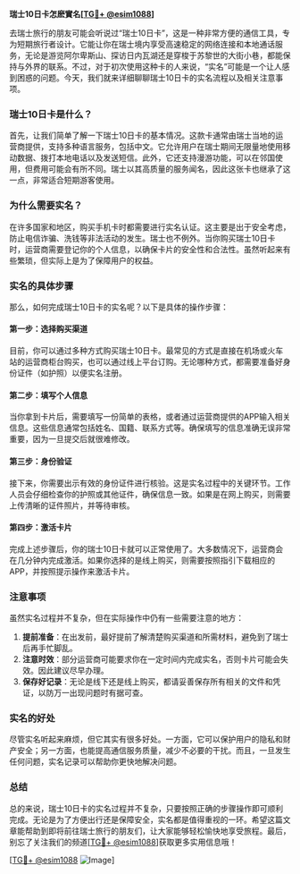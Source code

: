 **瑞士10日卡怎麽實名[[TG💪+ @esim1088](https://t.me/s/esim1088)]**

去瑞士旅行的朋友可能会听说过“瑞士10日卡”，这是一种非常方便的通信工具，专为短期旅行者设计。它能让你在瑞士境内享受高速稳定的网络连接和本地通话服务，无论是游览阿尔卑斯山、探访日内瓦湖还是穿梭于苏黎世的大街小巷，都能保持与外界的联系。不过，对于初次使用这种卡的人来说，“实名”可能是一个让人感到困惑的问题。今天，我们就来详细聊聊瑞士10日卡的实名流程以及相关注意事项。

### 瑞士10日卡是什么？

首先，让我们简单了解一下瑞士10日卡的基本情况。这款卡通常由瑞士当地的运营商提供，支持多种语言服务，包括中文。它允许用户在瑞士期间无限量地使用移动数据、拨打本地电话以及发送短信。此外，它还支持漫游功能，可以在邻国使用，但费用可能会有所不同。瑞士以其高质量的服务闻名，因此这张卡也继承了这一点，非常适合短期游客使用。

### 为什么需要实名？

在许多国家和地区，购买手机卡时都需要进行实名认证。这主要是出于安全考虑，防止电信诈骗、洗钱等非法活动的发生。瑞士也不例外。当你购买瑞士10日卡时，运营商需要登记你的个人信息，以确保卡片的安全性和合法性。虽然听起来有些繁琐，但实际上是为了保障用户的权益。

### 实名的具体步骤

那么，如何完成瑞士10日卡的实名呢？以下是具体的操作步骤：

#### 第一步：选择购买渠道
目前，你可以通过多种方式购买瑞士10日卡。最常见的方式是直接在机场或火车站的运营商柜台购买，也可以通过线上平台订购。无论哪种方式，都需要准备好身份证件（如护照）以便实名注册。

#### 第二步：填写个人信息
当你拿到卡片后，需要填写一份简单的表格，或者通过运营商提供的APP输入相关信息。这些信息通常包括姓名、国籍、联系方式等。确保填写的信息准确无误非常重要，因为一旦提交后就很难修改。

#### 第三步：身份验证
接下来，你需要出示有效的身份证件进行核验。这是实名过程中的关键环节。工作人员会仔细检查你的护照或其他证件，确保信息一致。如果是在网上购买，则需要上传清晰的证件照片，并等待审核。

#### 第四步：激活卡片
完成上述步骤后，你的瑞士10日卡就可以正常使用了。大多数情况下，运营商会在几分钟内完成激活。如果你选择的是线上购买，则需要按照指引下载相应的APP，并按照提示操作来激活卡片。

### 注意事项

虽然实名过程并不复杂，但在实际操作中仍有一些需要注意的地方：

1. **提前准备**：在出发前，最好提前了解清楚购买渠道和所需材料，避免到了瑞士后再手忙脚乱。
2. **注意时效**：部分运营商可能要求你在一定时间内完成实名，否则卡片可能会失效。因此建议尽早办理。
3. **保存好记录**：无论是线下还是线上购买，都请妥善保存所有相关的文件和凭证，以防万一出现问题时有据可查。

### 实名的好处

尽管实名听起来麻烦，但它其实有很多好处。一方面，它可以保护用户的隐私和财产安全；另一方面，也能提高通信服务质量，减少不必要的干扰。而且，一旦发生任何问题，实名记录可以帮助你更快地解决问题。

### 总结

总的来说，瑞士10日卡的实名过程并不复杂，只要按照正确的步骤操作即可顺利完成。无论是为了方便出行还是保障安全，实名都是值得重视的一环。希望这篇文章能帮助到即将前往瑞士旅行的朋友们，让大家能够轻松愉快地享受旅程。最后，别忘了关注我们的频道[[TG💪+ @esim1088](https://t.me/s/esim1088)]获取更多实用信息哦！

[[TG💪+ @esim1088](https://t.me/s/esim1088) ![Image](https://i.postimg.cc/4NQfJmqS/Snipaste-2025-05-13-00-14-12.png)]